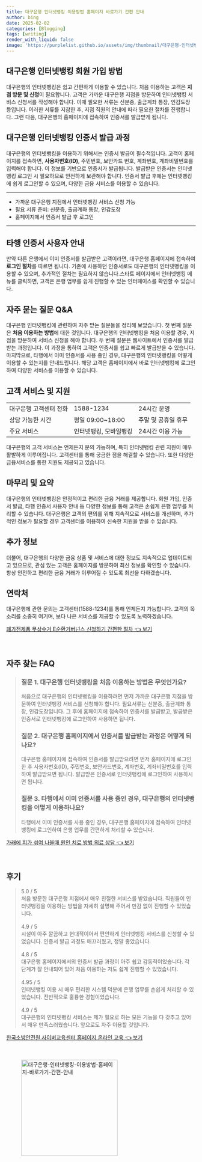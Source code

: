 ```yaml
---
title: 대구은행 인터넷뱅킹 이용방법 홈페이지 바로가기 간편 안내
author: bing
date: 2025-02-02
categories: [Blogging]
tags: [writing]
render_with_liquid: false
image: 'https://purplelist.github.io/assets/img/thumbnail/대구은행-인터넷뱅킹-이용방법-홈페이지-바로가기-간편-안내.webp'
---
```



<h2 id='회원 가입 방법'>대구은행 인터넷뱅킹 회원 가입 방법</h2>

<p>대구은행의 인터넷뱅킹은 쉽고 간편하게 이용할 수 있습니다. 처음 이용하는 고객은 <b>지점 방문 및 신청</b>이 필요합니다. 고객은 가까운 대구은행 지점을 방문하여 인터넷뱅킹 서비스 신청서를 작성해야 합니다. 이때 필요한 서류는 신분증, 출금계좌 통장, 인감도장 등입니다. 이러한 서류를 지참한 후, 지점 직원의 안내에 따라 필요한 절차를 진행합니다. 그런 다음, 대구은행의 홈페이지에 접속하여 인증서를 발급받게 됩니다.</p>

<h2 id='인증서 발급 과정'>대구은행 인터넷뱅킹 인증서 발급 과정</h2>

<p>대구은행의 인터넷뱅킹을 이용하기 위해서는 인증서 발급이 필수적입니다. 고객이 홈페이지를 접속하면, <b>사용자번호(ID)</b>, 주민번호, 보안카드 번호, 계좌번호, 계좌비밀번호를 입력해야 합니다. 이 정보를 기반으로 인증서가 발급됩니다. 발급받은 인증서는 인터넷뱅킹 로그인 시 필요하므로 안전하게 보관해야 합니다. 인증서 발급 후에는 인터넷뱅킹에 쉽게 로그인할 수 있으며, 다양한 금융 서비스를 이용할 수 있습니다.</p>

<hr />

<ul>
    <li>가까운 대구은행 지점에서 인터넷뱅킹 서비스 신청 가능</li>
    <li>필요 서류 준비: 신분증, 출금계좌 통장, 인감도장</li>
    <li>홈페이지에서 인증서 발급 후 로그인</li>
</ul>

<hr />

<h2 id='타행 인증서 사용자'>타행 인증서 사용자 안내</h2>

<p>만약 다른 은행에서 이미 인증서를 발급받은 고객이라면, 대구은행 홈페이지에 접속하여 <b>로그인 절차</b>를 따르면 됩니다. 기존에 사용하던 인증서로도 대구은행의 인터넷뱅킹을 이용할 수 있으며, 추가적인 절차는 필요하지 않습니다.스타트 페이지에서 인터넷뱅킹 메뉴를 클릭하면, 고객은 은행 업무를 쉽게 진행할 수 있는 인터페이스를 확인할 수 있습니다.</p>

<h2 id='자주 묻는 질문'>자주 묻는 질문 Q&A</h2>

<p>대구은행 인터넷뱅킹에 관련하여 자주 받는 질문들을 정리해 보았습니다. 첫 번째 질문은 <b>처음 이용하는 방법</b>에 대한 것입니다. 대구은행의 인터넷뱅킹을 처음 이용할 경우, 지점을 방문하여 서비스 신청을 해야 합니다. 두 번째 질문은 웹사이트에서 인증서를 발급받는 과정입니다. 이 과정을 통하여 고객은 인증서를 쉽고 빠르게 발급받을 수 있습니다. 마지막으로, 타행에서 이미 인증서를 사용 중인 경우, 대구은행의 인터넷뱅킹을 어떻게 이용할 수 있는지를 안내드립니다. 해당 고객은 홈페이지에서 바로 인터넷뱅킹에 로그인하여 다양한 서비스를 이용할 수 있습니다.</p>

<h2 id='고객 서비스'>고객 서비스 및 지원</h2>

<table>
    <tr>
        <td>대구은행 고객센터 전화</td>
        <td>1588-1234</td>
        <td>24시간 운영</td>
    </tr>
    <tr>
        <td>상담 가능한 시간</td>
        <td>평일 09:00~18:00</td>
        <td>주말 및 공휴일 휴무</td>
    </tr>
    <tr>
        <td>주요 서비스</td>
        <td>인터넷뱅킹, 모바일뱅킹</td>
        <td>24시간 이용 가능</td>
    </tr>
</table>

<p>대구은행의 고객 서비스는 언제든지 문의 가능하며, 특히 인터넷뱅킹 관련 지원이 매우 활발하게 이루어집니다. 고객센터를 통해 궁금한 점을 해결할 수 있습니다. 또한 다양한 금융서비스를 통한 지원도 제공되고 있습니다.</p>

<h2 id='마무리 요약'>마무리 및 요약</h2>

<p>대구은행의 인터넷뱅킹은 안정적이고 편리한 금융 거래를 제공합니다. 회원 가입, 인증서 발급, 타행 인증서 사용자 안내 등 다양한 정보를 통해 고객은 손쉽게 은행 업무를 처리할 수 있습니다. 대구은행은 고객의 편의를 위해 지속적으로 서비스를 개선하며, 추가적인 정보가 필요할 경우 고객센터를 이용하여 신속한 지원을 받을 수 있습니다.</p>

<h2 id='추가 정보'>추가 정보</h2>

<p>더불어, 대구은행의 다양한 금융 상품 및 서비스에 대한 정보도 지속적으로 업데이트되고 있으므로, 관심 있는 고객은 홈페이지를 방문하여 최신 정보를 확인할 수 있습니다. 항상 안전하고 편리한 금융 거래가 이루어질 수 있도록 최선을 다하겠습니다.</p>

<h2 id='연락처'>연락처</h2>

<p>대구은행에 관한 문의는 고객센터(1588-1234)를 통해 언제든지 가능합니다. 고객의 목소리를 소중히 여기며, 보다 나은 서비스를 제공할 수 있도록 노력하겠습니다.</p>


<p><a class="click-button" title="폐가전제품 무상수거 E순환거버넌스 신청하기 간편한 절차" href="https://purplelist.github.io/posts/%ED%8F%90%EA%B0%80%EC%A0%84%EC%A0%9C%ED%92%88-%EB%AC%B4%EC%83%81%EC%88%98%EA%B1%B0-E%EC%88%9C%ED%99%98%EA%B1%B0%EB%B2%84%EB%84%8C%EC%8A%A4-%EC%8B%A0%EC%B2%AD%ED%95%98%EA%B8%B0-%EA%B0%84%ED%8E%B8%ED%95%9C-%EC%A0%88%EC%B0%A8/" rel="dofollow">폐가전제품 무상수거 E순환거버넌스 신청하기 간편한 절차 👈 보기</a></p><br>
<h2 id='자주_찾는_FAQ'>자주 찾는 FAQ</h2>
<div itemscope="" itemtype="https://schema.org/FAQPage">
    <blockquote>
        <div itemscope="" itemprop="mainEntity" itemtype="https://schema.org/Question">
            <h3 itemprop="name">질문 1. 대구은행 인터넷뱅킹을 처음 이용하는 방법은 무엇인가요?</h3>
            <div itemscope="" itemprop="acceptedAnswer" itemtype="https://schema.org/Answer">
                <span itemprop="text">
                    <p>처음으로 대구은행의 인터넷뱅킹을 이용하려면 먼저 가까운 대구은행 지점을 방문하여 인터넷뱅킹 서비스를 신청해야 합니다. 필요서류는 신분증, 출금계좌 통장, 인감도장입니다. 그 후에 홈페이지에 접속하여 인증서를 발급받고, 발급받은 인증서로 인터넷뱅킹에 로그인하여 사용하면 됩니다.</p>
                </span>
            </div>
        </div>
        <div itemscope="" itemprop="mainEntity" itemtype="https://schema.org/Question">
            <h3 itemprop="name">질문 2. 대구은행 홈페이지에서 인증서를 발급받는 과정은 어떻게 되나요?</h3>
            <div itemscope="" itemprop="acceptedAnswer" itemtype="https://schema.org/Answer">
                <span itemprop="text">
                    <p>대구은행 홈페이지에 접속하여 인증서를 발급받으려면 먼저 홈페이지에 로그인한 후 사용자번호(ID), 주민번호, 보안카드번호, 계좌번호, 계좌비밀번호를 입력하여 발급받으면 됩니다. 발급받은 인증서로 인터넷뱅킹에 로그인하여 사용하시면 됩니다.</p>
                </span>
            </div>
        </div>
        <div itemscope="" itemprop="mainEntity" itemtype="https://schema.org/Question">
            <h3 itemprop="name">질문 3. 타행에서 이미 인증서를 사용 중인 경우, 대구은행의 인터넷뱅킹을 어떻게 이용하나요?</h3>
            <div itemscope="" itemprop="acceptedAnswer" itemtype="https://schema.org/Answer">
                <span itemprop="text">
                    <p>타행에서 이미 인증서를 사용 중인 경우, 대구은행 홈페이지에 접속하여 인터넷뱅킹에 로그인하여 은행 업무를 간편하게 처리할 수 있습니다.</p>
                </span>
            </div>
        </div>
    </blockquote>
</div>
<p><a class="click-button" title="가래에 피가 섞여 나올때 원인 치료 방법 의료 상담" href="https://purplelist.github.io/posts/%EA%B0%80%EB%9E%98%EC%97%90-%ED%94%BC%EA%B0%80-%EC%84%9E%EC%97%AC-%EB%82%98%EC%98%AC%EB%95%8C-%EC%9B%90%EC%9D%B8-%EC%B9%98%EB%A3%8C-%EB%B0%A9%EB%B2%95-%EC%9D%98%EB%A3%8C-%EC%83%81%EB%8B%B4/" rel="dofollow">가래에 피가 섞여 나올때 원인 치료 방법 의료 상담 👈 보기</a></p><br>
<h2 id='후기'>후기</h2>
<div itemscope itemtype="https://schema.org/Product">
  <blockquote>
  <div itemprop="review" itemscope itemtype="https://schema.org/Review">
      <div itemprop="reviewRating" itemscope itemtype="https://schema.org/Rating"> <span itemprop="ratingValue">5.0</span> / <span itemprop="bestRating">5</span> </div>
      <span itemprop="reviewBody">처음 방문한 대구은행 지점에서 매우 친절한 서비스를 받았습니다. 직원들이 인터넷뱅킹을 이용하는 방법을 자세히 설명해 주어서 만감 없이 진행할 수 있었습니다.</span>
  </div>
  <br>
  <div itemprop="review" itemscope itemtype="https://schema.org/Review">
      <div itemprop="reviewRating" itemscope itemtype="https://schema.org/Rating"> <span itemprop="ratingValue">4.9</span> / <span itemprop="bestRating">5</span> </div>
      <span itemprop="reviewBody">시설이 아주 깔끔하고 현대적이어서 편안하게 인터넷뱅킹 서비스를 신청할 수 있었습니다. 인증서 발급 과정도 매끄러웠고, 정말 좋았습니다.</span>
  </div>
  <br>
  <div itemprop="review" itemscope itemtype="https://schema.org/Review">
      <div itemprop="reviewRating" itemscope itemtype="https://schema.org/Rating"> <span itemprop="ratingValue">4.8</span> / <span itemprop="bestRating">5</span> </div>
      <span itemprop="reviewBody">대구은행 홈페이지에서의 인증서 발급 과정이 아주 쉽고 감동적이었습니다. 각 단계가 잘 안내되어 있어 처음 이용하는 저도 쉽게 진행할 수 있었습니다.</span>
  </div>
  <br>
  <div itemprop="review" itemscope itemtype="https://schema.org/Review">
      <div itemprop="reviewRating" itemscope itemtype="https://schema.org/Rating"> <span itemprop="ratingValue">4.95</span> / <span itemprop="bestRating">5</span> </div>
      <span itemprop="reviewBody">인터넷뱅킹 이용 시 매우 편리한 시스템 덕분에 은행 업무를 손쉽게 처리할 수 있었습니다. 전반적으로 훌륭한 경험이었습니다.</span>
  </div>
  <br>
  <div itemprop="review" itemscope itemtype="https://schema.org/Review">
      <div itemprop="reviewRating" itemscope itemtype="https://schema.org/Rating"> <span itemprop="ratingValue">4.9</span> / <span itemprop="bestRating">5</span> </div>
      <span itemprop="reviewBody">대구은행의 인터넷뱅킹 서비스는 제가 필요로 하는 모든 기능을 다 갖추고 있어서 매우 만족스러웠습니다. 앞으로도 자주 이용할 것입니다.</span>
  </div>
  </blockquote>
</div>
<p><a class="click-button" title="한국소방안전원 사이버교육센터 홈페이지 온라인 교육" href="https://purplelist.github.io/posts/%ED%95%9C%EA%B5%AD%EC%86%8C%EB%B0%A9%EC%95%88%EC%A0%84%EC%9B%90-%EC%82%AC%EC%9D%B4%EB%B2%84%EA%B5%90%EC%9C%A1%EC%84%BC%ED%84%B0-%ED%99%88%ED%8E%98%EC%9D%B4%EC%A7%80-%EC%98%A8%EB%9D%BC%EC%9D%B8-%EA%B5%90%EC%9C%A1/" rel="dofollow">한국소방안전원 사이버교육센터 홈페이지 온라인 교육 👈 보기</a></p><br>
<figure class="image"><img src="https://purplelist.github.io/assets/img/thumbnail/대구은행-인터넷뱅킹-이용방법-홈페이지-바로가기-간편-안내.webp" alt="대구은행-인터넷뱅킹-이용방법-홈페이지-바로가기-간편-안내" width="256" height="256"></figure>